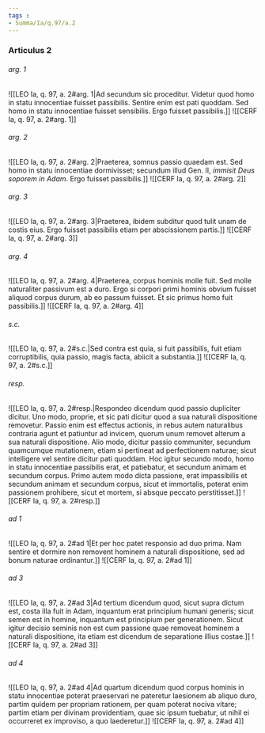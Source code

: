 ```yaml
---
tags : 
- Summa/Ia/q.97/a.2
---
```


### Articulus 2

###### arg. 1
![[LEO Ia, q. 97, a. 2#arg. 1|Ad secundum sic proceditur. Videtur quod homo in statu innocentiae fuisset passibilis. Sentire enim est pati quoddam. Sed homo in statu innocentiae fuisset sensibilis. Ergo fuisset passibilis.]]
![[CERF Ia, q. 97, a. 2#arg. 1]]

###### arg. 2
![[LEO Ia, q. 97, a. 2#arg. 2|Praeterea, somnus passio quaedam est. Sed homo in statu innocentiae dormivisset; secundum illud Gen. II, *immisit Deus soporem in Adam*. Ergo fuisset passibilis.]]
![[CERF Ia, q. 97, a. 2#arg. 2]]

###### arg. 3
![[LEO Ia, q. 97, a. 2#arg. 3|Praeterea, ibidem subditur quod tulit unam de costis eius. Ergo fuisset passibilis etiam per abscissionem partis.]]
![[CERF Ia, q. 97, a. 2#arg. 3]]

###### arg. 4
![[LEO Ia, q. 97, a. 2#arg. 4|Praeterea, corpus hominis molle fuit. Sed molle naturaliter passivum est a duro. Ergo si corpori primi hominis obvium fuisset aliquod corpus durum, ab eo passum fuisset. Et sic primus homo fuit passibilis.]]
![[CERF Ia, q. 97, a. 2#arg. 4]]

###### s.c.
![[LEO Ia, q. 97, a. 2#s.c.|Sed contra est quia, si fuit passibilis, fuit etiam corruptibilis, quia passio, magis facta, abiicit a substantia.]]
![[CERF Ia, q. 97, a. 2#s.c.]]

###### resp.
![[LEO Ia, q. 97, a. 2#resp.|Respondeo dicendum quod passio dupliciter dicitur. Uno modo, proprie, et sic pati dicitur quod a sua naturali dispositione removetur. Passio enim est effectus actionis, in rebus autem naturalibus contraria agunt et patiuntur ad invicem, quorum unum removet alterum a sua naturali dispositione. Alio modo, dicitur passio communiter, secundum quamcumque mutationem, etiam si pertineat ad perfectionem naturae; sicut intelligere vel sentire dicitur pati quoddam. Hoc igitur secundo modo, homo in statu innocentiae passibilis erat, et patiebatur, et secundum animam et secundum corpus. Primo autem modo dicta passione, erat impassibilis et secundum animam et secundum corpus, sicut et immortalis, poterat enim passionem prohibere, sicut et mortem, si absque peccato perstitisset.]]
![[CERF Ia, q. 97, a. 2#resp.]]

###### ad 1
![[LEO Ia, q. 97, a. 2#ad 1|Et per hoc patet responsio ad duo prima. Nam sentire et dormire non removent hominem a naturali dispositione, sed ad bonum naturae ordinantur.]]
![[CERF Ia, q. 97, a. 2#ad 1]]

###### ad 3
![[LEO Ia, q. 97, a. 2#ad 3|Ad tertium dicendum quod, sicut supra dictum est, costa illa fuit in Adam, inquantum erat principium humani generis; sicut semen est in homine, inquantum est principium per generationem. Sicut igitur decisio seminis non est cum passione quae removeat hominem a naturali dispositione, ita etiam est dicendum de separatione illius costae.]]
![[CERF Ia, q. 97, a. 2#ad 3]]

###### ad 4
![[LEO Ia, q. 97, a. 2#ad 4|Ad quartum dicendum quod corpus hominis in statu innocentiae poterat praeservari ne pateretur laesionem ab aliquo duro, partim quidem per propriam rationem, per quam poterat nociva vitare; partim etiam per divinam providentiam, quae sic ipsum tuebatur, ut nihil ei occurreret ex improviso, a quo laederetur.]]
![[CERF Ia, q. 97, a. 2#ad 4]]

